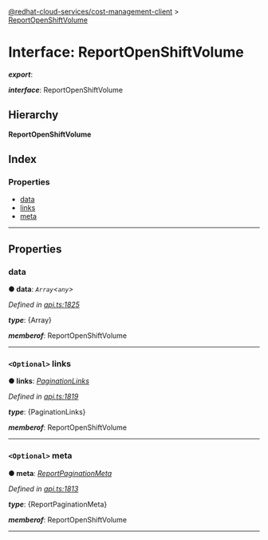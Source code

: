 [@redhat-cloud-services/cost-management-client](../README.md) > [ReportOpenShiftVolume](../interfaces/reportopenshiftvolume.md)

# Interface: ReportOpenShiftVolume

*__export__*: 

*__interface__*: ReportOpenShiftVolume

## Hierarchy

**ReportOpenShiftVolume**

## Index

### Properties

* [data](reportopenshiftvolume.md#data)
* [links](reportopenshiftvolume.md#links)
* [meta](reportopenshiftvolume.md#meta)

---

## Properties

<a id="data"></a>

###  data

**● data**: *`Array`<`any`>*

*Defined in [api.ts:1825](https://github.com/rvsia/javascript-clients/blob/master/packages/cost-management/api.ts#L1825)*

*__type__*: {Array}

*__memberof__*: ReportOpenShiftVolume

___
<a id="links"></a>

### `<Optional>` links

**● links**: *[PaginationLinks](paginationlinks.md)*

*Defined in [api.ts:1819](https://github.com/rvsia/javascript-clients/blob/master/packages/cost-management/api.ts#L1819)*

*__type__*: {PaginationLinks}

*__memberof__*: ReportOpenShiftVolume

___
<a id="meta"></a>

### `<Optional>` meta

**● meta**: *[ReportPaginationMeta](reportpaginationmeta.md)*

*Defined in [api.ts:1813](https://github.com/rvsia/javascript-clients/blob/master/packages/cost-management/api.ts#L1813)*

*__type__*: {ReportPaginationMeta}

*__memberof__*: ReportOpenShiftVolume

___

